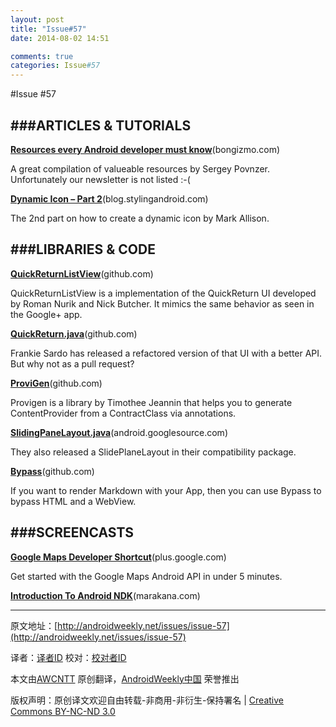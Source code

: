 ```yaml
---
layout: post
title: "Issue#57"
date: 2014-08-02 14:51

comments: true
categories: Issue#57
---
```


#Issue #57

###ARTICLES & TUTORIALS
---
 
[**Resources every Android developer must know**](http://www.bongizmo.com/blog/android-resources-each-developer-should-know/)(bongizmo.com)

A great compilation of valueable resources by Sergey Povnzer. Unfortunately our newsletter is not listed :-(

[**Dynamic Icon – Part 2**](http://blog.stylingandroid.com/archives/1646)(blog.stylingandroid.com)

The 2nd part on how to create a dynamic icon by Mark Allison.

###LIBRARIES & CODE
---

[**QuickReturnListView**](https://github.com/LarsWerkman/QuickReturnListView)(github.com)

QuickReturnListView is a implementation of the QuickReturn UI developed by Roman Nurik and Nick Butcher. It mimics the same behavior as seen in the Google+ app.

[**QuickReturn.java**](https://gist.github.com/frankiesardo/5161734)(github.com)

Frankie Sardo has released a refactored version of that UI with a better API. But why not as a pull request?

[**ProviGen**](https://github.com/TimotheeJeannin/ProviGen)(github.com)

Provigen is a library by Timothee Jeannin that helps you to generate ContentProvider from a ContractClass via annotations.

[**SlidingPaneLayout.java**](https://android.googlesource.com/platform/frameworks/support/+/master/v4/java/android/support/v4/widget/SlidingPaneLayout.java)(android.googlesource.com)

They also released a SlidePlaneLayout in their compatibility package.

[**Bypass**](http://uncodin.github.com/bypass/)(github.com)

If you want to render Markdown with your App, then you can use Bypass to bypass HTML and a WebView.

###SCREENCASTS
---

[**Google Maps Developer Shortcut**](https://plus.google.com/113735310430199015092/posts/cn3t4DzepCs)(plus.google.com)

Get started with the Google Maps Android API in under 5 minutes.

 
[**Introduction To Android NDK**](http://marakana.com/s/post/1153/introduction_to_ndk)(marakana.com)

---


原文地址：[http://androidweekly.net/issues/issue-57](http://androidweekly.net/issues/issue-57)

译者：[译者ID](https://github.com/译者ID) 校对：[校对者ID](https://github.com/校对者ID)

本文由[AWCNTT](https://github.com/AWCNTT) 原创翻译，[AndroidWeekly中国](http://www.androidweekly.cn/) 荣誉推出

版权声明：原创译文欢迎自由转载-非商用-非衍生-保持署名 | [Creative Commons BY-NC-ND 3.0](http://creativecommons.org/licenses/by-nc-nd/3.0/deed.zh)